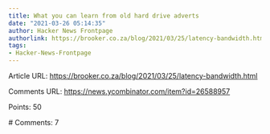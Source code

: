 ```yaml
---
title: What you can learn from old hard drive adverts
date: "2021-03-26 05:14:35"
author: Hacker News Frontpage
authorlink: https://brooker.co.za/blog/2021/03/25/latency-bandwidth.html
tags:
- Hacker-News-Frontpage
---
```


<p>Article URL: <a href="https://brooker.co.za/blog/2021/03/25/latency-bandwidth.html">https://brooker.co.za/blog/2021/03/25/latency-bandwidth.html</a></p>
<p>Comments URL: <a href="https://news.ycombinator.com/item?id=26588957">https://news.ycombinator.com/item?id=26588957</a></p>
<p>Points: 50</p>
<p># Comments: 7</p>
